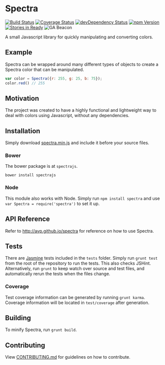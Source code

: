 Spectra
=======
[![Build Status](http://img.shields.io/travis/avp/spectra.svg)](https://travis-ci.org/avp/spectra)
[![Coverage Status](http://img.shields.io/coveralls/avp/spectra.svg)](https://coveralls.io/r/avp/spectra?branch=master)
[![devDependency Status](https://david-dm.org/avp/spectra/dev-status.svg)](https://david-dm.org/avp/spectra#info=devDependencies)
[![npm Version](http://img.shields.io/npm/v/spectra.svg)](http://npmjs.org/package/spectra)
[![Stories in Ready](https://badge.waffle.io/avp/spectra.png?label=ready)](https://waffle.io/avp/spectra)
![GA Beacon](https://ga-beacon.appspot.com/UA-46742689-1/avp/spectra?pixel)


A small Javascript library for quickly manipulating and converting colors.

Example
-------

Spectra can be wrapped around many different types of objects to create a Spectra color that can be manipulated.

```javascript
var color = Spectra({r: 255, g: 25, b: 75});
color.red() // 255
```

Motivation
----------

The project was created to have a highly functional and lightweight way to deal with colors using Javascript, without any dependencies.

Installation
------------

Simply download [spectra.min.js](https://github.com/avp/spectra/releases/) and include it before your source files.

### Bower

The bower package is at `spectrajs`.

    bower install spectrajs

### Node

This module also works with Node. Simply run `npm install spectra` and use `var Spectra = require('spectra')` to set it up.

API Reference
-------------

Refer to http://avp.github.io/spectra for reference on how to use Spectra.

Tests
-----

There are [Jasmine](https://pivotal.github.io/jasmine) tests included in the `tests` folder. Simply run `grunt test` from the root of the repository to run the tests. This also checks JSHint. Alternatively, run `grunt` to keep watch over source and test files, and automatically rerun the tests when the files change.

### Coverage

Test coverage information can be generated by running `grunt karma`. Coverage information will be located in `test/coverage` after generation.

Building
--------

To minify Spectra, run `grunt build`.

Contributing
------------

View [CONTRIBUTING.md](https://github.com/avp/spectra/blob/master/CONTRIBUTING.md) for guidelines on how to contribute.

